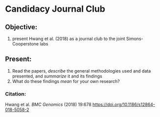 # Candidacy Journal Club

## Objective:

1.  present Hwang et al. (2018) as a journal club to the joint Simons-Cooperstone labs

## Present:

1.  Read the papers, *describe* the general methodologies used and data presented, and *summarize* it and its findings
2.  What do these findings *mean* for your own research?

### Citation:

Hwang et al. *BMC Genomics* (2018) 19:678 <https://doi.org/10.1186/s12864-018-5058-2>
